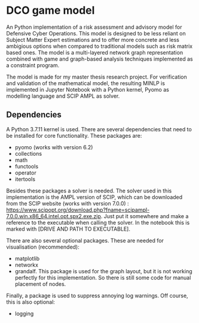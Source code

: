 # DCO game model
An Python implementation of a risk assessment and advisory model for Defensive Cyber Operations. This model is designed to be less reliant on Subject Matter Expert estimations and to offer more concrete and less ambigious options when compared to traditional models such as risk matrix based ones. The model is a multi-layered network graph representation combined with game and graph-based analysis techniques implemented as a constraint program.

The model is made for my master thesis research project. For verification and validation of the mathematical model, the resulting MINLP is implemented in Jupyter Notebook with a Python kernel, Pyomo as modelling language and SCIP AMPL as solver.

## Dependencies
A Python 3.7.11 kernel is used. There are several dependencies that need to be installed for core functionality. These packages are:
- pyomo (works with version 6.2)
- collections
- math
- functools
- operator
- itertools

Besides these packages a solver is needed. The solver used in this implementation is the AMPL version of SCIP, which can be downloaded from the SCIP website (works with version 7.0.0) : https://www.scipopt.org/download.php?fname=scipampl-7.0.0.win.x86_64.intel.opt.spx2.exe.zip. Just put it somewhere and make a reference to the executable when calling the solver. In the notebook this is marked with \[DRIVE AND PATH TO EXECUTABLE].

There are also several optional packages. These are needed for visualisation (recommended):
- matplotlib
- networkx
- grandalf. This package is used for the graph layout, but it is not working perfectly for this implementation. So there is still some code for manual placement of nodes.

Finally, a package is used to suppress annoying log warnings. Off course, this is also optional:
- logging
